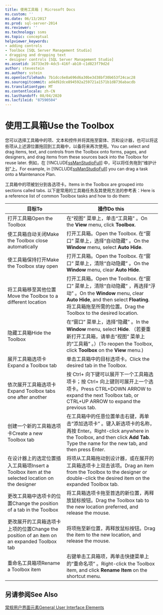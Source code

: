 ```yaml
---
title: 使用工具箱 | Microsoft Docs
ms.custom: ''
ms.date: 06/13/2017
ms.prod: sql-server-2014
ms.reviewer: ''
ms.technology: ssms
ms.topic: conceptual
helpviewer_keywords:
- adding controls
- Toolbox [SQL Server Management Studio]
- dragging and dropping text
- designer controls [SQL Server Management Studio]
ms.assetid: 16733e39-4dc5-416f-ab10-c1d823f79d2d
author: stevestein
ms.author: sstein
ms.openlocfilehash: 7b1dcc6e8a696d6a30be3d38bf30b653f24cac28
ms.sourcegitcommit: ad4d92dce894592a259721a1571b1d8736abacdb
ms.translationtype: MT
ms.contentlocale: zh-CN
ms.lasthandoff: 08/04/2020
ms.locfileid: "87590504"
---
```

# <a name="use-the-toolbox"></a><span data-ttu-id="637be-102">使用工具箱</span><span class="sxs-lookup"><span data-stu-id="637be-102">Use the Toolbox</span></span>
  <span data-ttu-id="637be-103">您可以选择工具箱中的项、文本和控件并将其拖至窗体、页和设计器，也可以将这些项从上述源位置拖回到工具箱中，以备将来再次使用。</span><span class="sxs-lookup"><span data-stu-id="637be-103">You can select and drag items, text, and controls from the Toolbox onto forms, pages, and designers, and drag items from these sources back into the Toolbox for reuse later.</span></span> <span data-ttu-id="637be-104">例如，在 [!INCLUDE[ssManStudioFull](../includes/ssmanstudiofull-md.md)] 中，可以将任务拖到“维护计划”上。</span><span class="sxs-lookup"><span data-stu-id="637be-104">For example, in [!INCLUDE[ssManStudioFull](../includes/ssmanstudiofull-md.md)] you can drag a task onto a Maintenance Plan.</span></span>  
  
 <span data-ttu-id="637be-105">工具箱中的项被划分到各选项卡。</span><span class="sxs-lookup"><span data-stu-id="637be-105">Items in the Toolbox are grouped into sections called tabs.</span></span> <span data-ttu-id="637be-106">以下是常用的工具箱任务及其使用方法的参考表：</span><span class="sxs-lookup"><span data-stu-id="637be-106">Here is a reference list of common Toolbox tasks and how to do them:</span></span>  
  
|<span data-ttu-id="637be-107">目标</span><span class="sxs-lookup"><span data-stu-id="637be-107">To</span></span>|<span data-ttu-id="637be-108">操作</span><span class="sxs-lookup"><span data-stu-id="637be-108">Do this</span></span>|  
|--------|-------------|  
|<span data-ttu-id="637be-109">打开工具箱</span><span class="sxs-lookup"><span data-stu-id="637be-109">Open the Toolbox</span></span>|<span data-ttu-id="637be-110">在“视图”  菜单上，单击“工具箱”  。</span><span class="sxs-lookup"><span data-stu-id="637be-110">On the **View** menu, click **Toolbox**.</span></span>|  
|<span data-ttu-id="637be-111">使工具箱自动关闭</span><span class="sxs-lookup"><span data-stu-id="637be-111">Make the Toolbox close automatically</span></span>|<span data-ttu-id="637be-112">打开工具箱。</span><span class="sxs-lookup"><span data-stu-id="637be-112">Open the Toolbox.</span></span> <span data-ttu-id="637be-113">在“窗口”  菜单上，选择“自动隐藏”  。</span><span class="sxs-lookup"><span data-stu-id="637be-113">On the **Window** menu, select **Auto Hide**.</span></span>|  
|<span data-ttu-id="637be-114">使工具箱保持打开</span><span class="sxs-lookup"><span data-stu-id="637be-114">Make the Toolbox stay open</span></span>|<span data-ttu-id="637be-115">打开工具箱。</span><span class="sxs-lookup"><span data-stu-id="637be-115">Open the Toolbox.</span></span> <span data-ttu-id="637be-116">在“窗口”  菜单上，清除“自动隐藏”  。</span><span class="sxs-lookup"><span data-stu-id="637be-116">On the **Window** menu, clear **Auto Hide**.</span></span>|  
|<span data-ttu-id="637be-117">将工具箱移至其他位置</span><span class="sxs-lookup"><span data-stu-id="637be-117">Move the Toolbox to a different location</span></span>|<span data-ttu-id="637be-118">打开工具箱。</span><span class="sxs-lookup"><span data-stu-id="637be-118">Open the Toolbox.</span></span> <span data-ttu-id="637be-119">在“窗口”  菜单上，清除“自动隐藏”  ，再选择“浮动”  。</span><span class="sxs-lookup"><span data-stu-id="637be-119">On the **Window** menu, clear **Auto Hide**, and then select **Floating**.</span></span> <span data-ttu-id="637be-120">将工具箱拖至所需的位置。</span><span class="sxs-lookup"><span data-stu-id="637be-120">Drag the Toolbox to the desired location.</span></span>|  
|<span data-ttu-id="637be-121">隐藏工具箱</span><span class="sxs-lookup"><span data-stu-id="637be-121">Hide the Toolbox</span></span>|<span data-ttu-id="637be-122">在“窗口”  菜单上，选择“隐藏”  。</span><span class="sxs-lookup"><span data-stu-id="637be-122">In the **Window** menu, select **Hide**.</span></span> <span data-ttu-id="637be-123">（若要重新打开工具箱，请单击“视图”  菜单上的“工具箱”  。）</span><span class="sxs-lookup"><span data-stu-id="637be-123">(To reopen the Toolbox, click **Toolbox** on the **View** menu.)</span></span>|  
|<span data-ttu-id="637be-124">展开工具箱选项卡</span><span class="sxs-lookup"><span data-stu-id="637be-124">Expand a Toolbox tab</span></span>|<span data-ttu-id="637be-125">单击工具箱中的目标选项卡。</span><span class="sxs-lookup"><span data-stu-id="637be-125">Click the desired tab in the Toolbox.</span></span>|  
|<span data-ttu-id="637be-126">依次展开工具箱选项卡</span><span class="sxs-lookup"><span data-stu-id="637be-126">Expand Toolbox tabs one after another</span></span>|<span data-ttu-id="637be-127">按 Ctrl+ 向下键可以展开下一个工具箱选项卡；按 Ctrl+ 向上键则可展开上一个选项卡。</span><span class="sxs-lookup"><span data-stu-id="637be-127">Press CTRL+DOWN ARROW to expand the next Toolbox tab, or CTRL+UP ARROW to expand the previous tab.</span></span>|  
|<span data-ttu-id="637be-128">创建一个新的工具箱选项卡</span><span class="sxs-lookup"><span data-stu-id="637be-128">Create a new Toolbox tab</span></span>|<span data-ttu-id="637be-129">在工具箱中的任意位置单击右键，再单击“添加选项卡”  。键入新选项卡的名称，再按 Enter。</span><span class="sxs-lookup"><span data-stu-id="637be-129">Right-click anywhere in the Toolbox, and then click **Add Tab**. Type the name for the new tab, and then press Enter.</span></span>|  
|<span data-ttu-id="637be-130">在设计器上的选定位置插入工具箱项</span><span class="sxs-lookup"><span data-stu-id="637be-130">Insert a Toolbox item at the selected location on the designer</span></span>|<span data-ttu-id="637be-131">将项从工具箱拖动到设计器，或在展开的工具箱选项卡上双击该项。</span><span class="sxs-lookup"><span data-stu-id="637be-131">Drag an item from the Toolbox to the designer or double-click the desired item on the expanded Toolbox tab.</span></span>|  
|<span data-ttu-id="637be-132">更改工具箱中选项卡的位置</span><span class="sxs-lookup"><span data-stu-id="637be-132">Change the position of a tab in the Toolbox</span></span>|<span data-ttu-id="637be-133">将工具箱选项卡拖至首选的新位置，再释放鼠标按钮。</span><span class="sxs-lookup"><span data-stu-id="637be-133">Drag the Toolbox tab to the new location preferred, and release the mouse.</span></span>|  
|<span data-ttu-id="637be-134">更改展开的工具箱选项卡上项的位置</span><span class="sxs-lookup"><span data-stu-id="637be-134">Change the position of an item on an expanded Toolbox tab</span></span>|<span data-ttu-id="637be-135">将项拖至新位置，再释放鼠标按钮。</span><span class="sxs-lookup"><span data-stu-id="637be-135">Drag the item to the new location, and release the mouse.</span></span>|  
|<span data-ttu-id="637be-136">重命名工具箱项</span><span class="sxs-lookup"><span data-stu-id="637be-136">Rename a Toolbox item</span></span>|<span data-ttu-id="637be-137">右键单击工具箱项，再单击快捷菜单上的“重命名项”  。</span><span class="sxs-lookup"><span data-stu-id="637be-137">Right-click the Toolbox item, and click **Rename Item** on the shortcut menu.</span></span>|  
  
## <a name="see-also"></a><span data-ttu-id="637be-138">另请参阅</span><span class="sxs-lookup"><span data-stu-id="637be-138">See Also</span></span>  
 [<span data-ttu-id="637be-139">常规用户界面元素</span><span class="sxs-lookup"><span data-stu-id="637be-139">General User Interface Elements</span></span>](general-user-interface-elements.md)  
  
  
